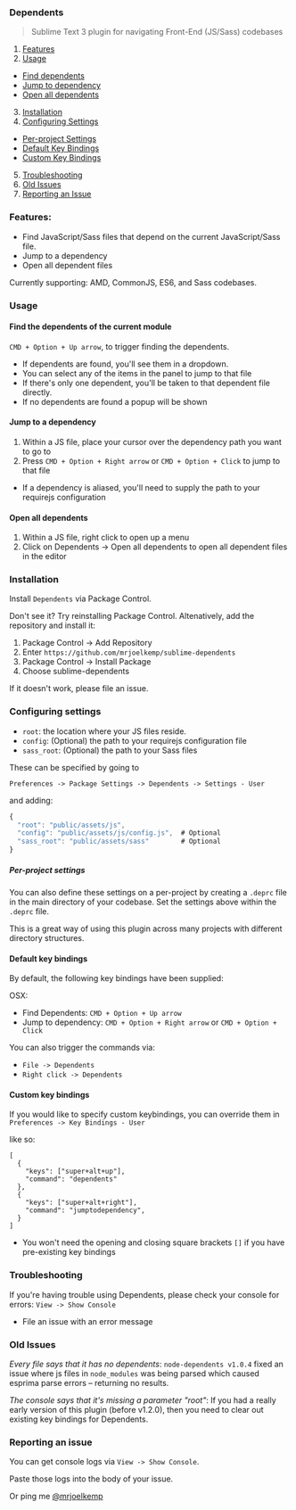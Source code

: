 ### Dependents

> Sublime Text 3 plugin for navigating Front-End (JS/Sass) codebases

1. [Features](#features)
2. [Usage](#usage)
 - [Find dependents](#find-the-dependents-of-the-current-module)
 - [Jump to dependency](#jump-to-a-dependency)
 - [Open all dependents](#open-all-dependents)
3. [Installation](#installation)
4. [Configuring Settings](#configuring-settings)
 - [Per-project Settings](#per-project-settings)
 - [Default Key Bindings](#default-key-bindings)
 - [Custom Key Bindings](#custom-key-bindings)
5. [Troubleshooting](#troubleshooting)
6. [Old Issues](#old-issues)
7. [Reporting an Issue](#reporting-an-issue)

### Features:

* Find JavaScript/Sass files that depend on the current JavaScript/Sass file.
* Jump to a dependency
* Open all dependent files

Currently supporting: AMD, CommonJS, ES6, and Sass codebases.

### Usage

#### Find the dependents of the current module

`CMD + Option + Up arrow`, to trigger finding the dependents.

* If dependents are found, you'll see them in a dropdown.
 * You can select any of the items in the panel to jump to that file
 * If there's only one dependent, you'll be taken to that dependent file directly.
* If no dependents are found a popup will be shown

#### Jump to a dependency

1. Within a JS file, place your cursor over the dependency path you want to go to
2. Press `CMD + Option + Right arrow` or `CMD + Option + Click` to jump to that file
 - If a dependency is aliased, you'll need to supply the path to your requirejs configuration

#### Open all dependents

1. Within a JS file, right click to open up a menu
2. Click on Dependents -> Open all dependents to open all dependent files in the editor

### Installation

Install `Dependents` via Package Control.

Don't see it? Try reinstalling Package Control. Altenatively, add the repository and install it:

1. Package Control -> Add Repository
2. Enter `https://github.com/mrjoelkemp/sublime-dependents`
3. Package Control -> Install Package
4. Choose sublime-dependents

If it doesn't work, please file an issue.

### Configuring settings

* `root`: the location where your JS files reside.
* `config`: (Optional) the path to your requirejs configuration file
* `sass_root`: (Optional) the path to your Sass files

These can be specified by going to

`Preferences -> Package Settings -> Dependents -> Settings - User`

and adding:

```js
{
  "root": "public/assets/js",
  "config": "public/assets/js/config.js",  # Optional
  "sass_root": "public/assets/sass"        # Optional
}
```

##### Per-project settings

You can also define these settings on a per-project by creating a `.deprc` file in the main directory of your codebase.
Set the settings above within the `.deprc` file.

This is a great way of using this plugin across many projects with different directory structures.

#### Default key bindings

By default, the following key bindings have been supplied:

OSX:

* Find Dependents: `CMD + Option + Up arrow`
* Jump to dependency: `CMD + Option + Right arrow` or `CMD + Option + Click`

You can also trigger the commands via:

* `File -> Dependents`
* `Right click -> Dependents`

#### Custom key bindings

If you would like to specify custom keybindings, you can override them in `Preferences -> Key Bindings - User`

like so:

```
[
  {
    "keys": ["super+alt+up"],
    "command": "dependents"
  },
  {
    "keys": ["super+alt+right"],
    "command": "jumptodependency",
  }
]
```

* You won't need the opening and closing square brackets `[]` if you have pre-existing key bindings

### Troubleshooting

If you're having trouble using Dependents, please check your console for errors: `View -> Show Console`

* File an issue with an error message

### Old Issues

*Every file says that it has no dependents*: `node-dependents v1.0.4` fixed an issue where js files in `node_modules` was being parsed which caused esprima parse errors – returning no results.

*The console says that it's missing a parameter "root"*: If you had a really early version of this plugin (before v1.2.0), then you need to clear out existing key bindings for Dependents.

### Reporting an issue

You can get console logs via `View -> Show Console`.

Paste those logs into the body of your issue.

Or ping me [@mrjoelkemp](https://twitter.com/mrjoelkemp)
